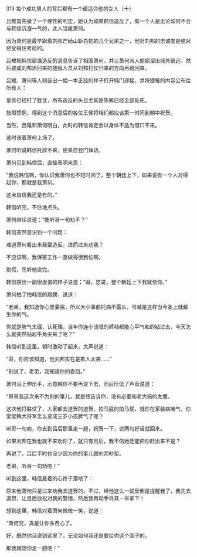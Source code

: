 313 每个成功男人的背后都有一个最适合他的女人（十）



吕雉首先做了一个理性的判定，她认为如果韩信造反了，有一个人是无论如何不会与韩信沆瀣一气的，此人当属萧何。

因为萧何是最早跟着刘邦芒砀山斩白蛇的几个兄弟之一，他对刘邦的忠诚度是绝对经受得住考验的。

吕雉把韩信密谋造反的消息告诉了相国萧何，并让萧何派人偷偷溜出城外很远，然后装成刘邦派回来的捷报人员从刘邦打仗归来的方向再跑回来。

吕雉、萧何等人则装出一幅一本正经的样子打开城门迎接，并将捷报的内容公布给所有人：

皇帝已经打了胜仗，所有造反的头目尤其是陈豨已经全部处死。



按照惯例，得到这个消息后的各位王侯将相们都应该第一时间到朝中祝贺。

当然，吕雉和萧何明白，此时的韩信肯定会以身体不适为借口不来。

这时该着萧何上场了。

萧何听说韩信托辞不来，便亲自登门拜访。



萧何见到韩信后，直接表明来意：

“我说韩信啊，你认识我萧何也不短时间了，整个朝廷上下，如果说有一个人对得起你，那就是我萧何。

这点自信我还是有的。”

韩信听完，不住地点头。

萧何继续说道：“能听哥一句劝不？”

韩信突然意识到一个问题：

难道萧何看出来我要造反，进而过来劝我？

不应该啊，我保密工作一直做得很到位啊。

别慌，先听他说完。

韩信摆出一副很虔诚的样子说道：“哥，您说，整个朝廷上下我就信你。”

萧何拍了拍韩信的肩膀，说道：

“老弟，我知道你心里委屈，所以大小事都托病不露头，可越是这样当今圣上就越生你的气。

你就是脾气太倔，认死理，当年你连小流氓的裤裆都能心平气和的钻过去，今天怎么就突然钻起牛角尖来了呢？”

韩信听到这里，顿时激动了起来，大声说道：

“哥，你应该知道，他刘邦实在是欺人太甚……”

“别说了，老弟，我知道你的委屈。”

萧何马上伸出手，示意韩信不要再说下去，而后压低了声音说道：

“哥哥我这次来不为别的事儿，就是想告诉你，没有必要和老大搞的太僵。

这次他打胜仗了，人家都去道贺的道贺，拍马屁的拍马屁，就你在家装病赌气，你堂堂韩大将军怎么变成三岁小孩脾气了呢？

听哥一句劝，你去到吕后那里走一趟，祝贺一下，说两句好话就回来。

如果刘邦在我也就不来劝你了，就只有吕后，我不信她还能把你赶出来不是？

再说了，吕后平时也没少因为你的事儿跟刘邦吵架。

老弟，听哥一句劝吧！”



听到这里，韩信悬着的心终于落地了：

原来他萧何只是过来劝我去道贺的，不过，经他这么一说反倒是提醒我了，我先去道贺，让吕后放松对我的警惕，然后我再动手将其一举拿下！

想到这里，韩信对着萧何微微一笑，说道：

“萧何兄，真是让你多费心了。

好，既然你话说到这里了，无论如何我还是要给你这个面子的。

那我就随你走一趟吧！”

